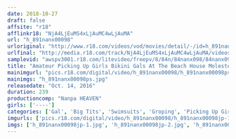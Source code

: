 ```yaml
---
date: 2018-10-27
draft: false
affsite: "r18"
afflinkr18: "NjA4LjEuMS4xLjAuMC4wLjAuMA"
url: "h_891nanx00098"
urloriginal: "http://www.r18.com/videos/vod/movies/detail/-/id=h_891nanx00098"
urlfinal: "http://media.r18.com/track/NjA4LjEuMS4xLjAuMC4wLjAuMA/videos/vod/movies/detail/-/id=h_891nanx00098"
samplevid: "awspv3001.r18.com/litevideo/freepv/8/84n/84nanx098/84nanx098_dmb_w.mp4"
title: "Amateur Picking Up Girls Bikini Gals At The Beach House Molester Massage Parlor In Shonan 2"
mainimgurl: "pics.r18.com/digital/video/h_891nanx00098/h_891nanx00098ps.jpg"
mainimgs: "h_891nanx00098ps.jpg"
releasedate: "Oct. 14, 2016"
duration: 239
productioncomp: "Nanpa HEAVEN"
girls: ['----']
categories: ['Gal', 'Big Tits', 'Swimsuits', 'Groping', 'Picking Up Girls', 'Amateur', 'Massage Parlor', 'Over 4 Hours']
imgurls: ['pics.r18.com/digital/video/h_891nanx00098/h_891nanx00098jp-1.jpg', 'pics.r18.com/digital/video/h_891nanx00098/h_891nanx00098jp-2.jpg', 'pics.r18.com/digital/video/h_891nanx00098/h_891nanx00098jp-3.jpg', 'pics.r18.com/digital/video/h_891nanx00098/h_891nanx00098jp-4.jpg', 'pics.r18.com/digital/video/h_891nanx00098/h_891nanx00098jp-5.jpg', 'pics.r18.com/digital/video/h_891nanx00098/h_891nanx00098jp-6.jpg', 'pics.r18.com/digital/video/h_891nanx00098/h_891nanx00098jp-7.jpg', 'pics.r18.com/digital/video/h_891nanx00098/h_891nanx00098jp-8.jpg', 'pics.r18.com/digital/video/h_891nanx00098/h_891nanx00098jp-9.jpg', 'pics.r18.com/digital/video/h_891nanx00098/h_891nanx00098jp-10.jpg', 'pics.r18.com/digital/video/h_891nanx00098/h_891nanx00098jp-11.jpg', 'pics.r18.com/digital/video/h_891nanx00098/h_891nanx00098jp-12.jpg', 'pics.r18.com/digital/video/h_891nanx00098/h_891nanx00098jp-13.jpg', 'pics.r18.com/digital/video/h_891nanx00098/h_891nanx00098jp-14.jpg', 'pics.r18.com/digital/video/h_891nanx00098/h_891nanx00098jp-15.jpg', 'pics.r18.com/digital/video/h_891nanx00098/h_891nanx00098jp-16.jpg', 'pics.r18.com/digital/video/h_891nanx00098/h_891nanx00098jp-17.jpg', 'pics.r18.com/digital/video/h_891nanx00098/h_891nanx00098jp-18.jpg', 'pics.r18.com/digital/video/h_891nanx00098/h_891nanx00098jp-19.jpg', 'pics.r18.com/digital/video/h_891nanx00098/h_891nanx00098jp-20.jpg']
imgs: ['h_891nanx00098jp-1.jpg', 'h_891nanx00098jp-2.jpg', 'h_891nanx00098jp-3.jpg', 'h_891nanx00098jp-4.jpg', 'h_891nanx00098jp-5.jpg', 'h_891nanx00098jp-6.jpg', 'h_891nanx00098jp-7.jpg', 'h_891nanx00098jp-8.jpg', 'h_891nanx00098jp-9.jpg', 'h_891nanx00098jp-10.jpg', 'h_891nanx00098jp-11.jpg', 'h_891nanx00098jp-12.jpg', 'h_891nanx00098jp-13.jpg', 'h_891nanx00098jp-14.jpg', 'h_891nanx00098jp-15.jpg', 'h_891nanx00098jp-16.jpg', 'h_891nanx00098jp-17.jpg', 'h_891nanx00098jp-18.jpg', 'h_891nanx00098jp-19.jpg', 'h_891nanx00098jp-20.jpg']
---
```

